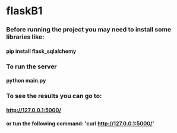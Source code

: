 # flaskB1

### Before running the project you may need to install some libraries like:
#### pip install flask_sqlalchemy
### To run the server
#### python main.py
### To see the results you can go to:
#### http://127.0.0.1:5000/
#### or tun the following command: 'curl http://127.0.0.1:5000/' 
